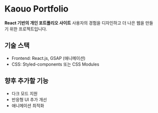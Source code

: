 # Kaouo Portfolio

**React 기반의 개인 포트폴리오 사이트**
사용자의 경험을 디자인하고 더 나은 웹을 만들기 위한 프로젝트입니다.

## 기술 스택

- Frontend: React.js, GSAP (애니메이션)
- CSS: Styled-components 또는 CSS Modules

## 향후 추가할 기능

- 다크 모드 지원
- 반응형 UI 추가 개선
- 애니메이션 최적화
